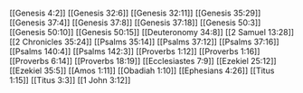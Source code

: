 [[Genesis 4:2]]
[[Genesis 32:6]]
[[Genesis 32:11]]
[[Genesis 35:29]]
[[Genesis 37:4]]
[[Genesis 37:8]]
[[Genesis 37:18]]
[[Genesis 50:3]]
[[Genesis 50:10]]
[[Genesis 50:15]]
[[Deuteronomy 34:8]]
[[2 Samuel 13:28]]
[[2 Chronicles 35:24]]
[[Psalms 35:14]]
[[Psalms 37:12]]
[[Psalms 37:16]]
[[Psalms 140:4]]
[[Psalms 142:3]]
[[Proverbs 1:12]]
[[Proverbs 1:16]]
[[Proverbs 6:14]]
[[Proverbs 18:19]]
[[Ecclesiastes 7:9]]
[[Ezekiel 25:12]]
[[Ezekiel 35:5]]
[[Amos 1:11]]
[[Obadiah 1:10]]
[[Ephesians 4:26]]
[[Titus 1:15]]
[[Titus 3:3]]
[[1 John 3:12]]
